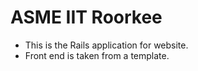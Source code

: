 # ASME IIT Roorkee

- This is the Rails application for website.
- Front end is taken from a template.
